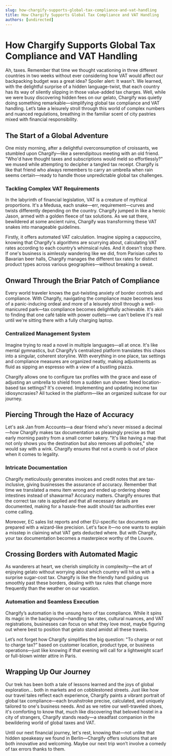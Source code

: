 ```yaml
---
slug: how-chargify-supports-global-tax-compliance-and-vat-handling
title: How Chargify Supports Global Tax Compliance and VAT Handling
authors: [undirected]
---
```



# How Chargify Supports Global Tax Compliance and VAT Handling

Ah, taxes. Remember that time we thought vacationing in three different countries in two weeks without ever considering how VAT would affect our backpacking budget was a great idea? Spoiler alert: It wasn't. We learned, with the delightful surprise of a hidden language-twist, that each country has its way of silently slipping in those value-added tax charges. Well, while we were busy discovering hidden fees on our gelato, Chargify was quietly doing something remarkable—simplifying global tax compliance and VAT handling. Let’s take a leisurely stroll through this world of complex numbers and nuanced regulations, breathing in the familiar scent of city pastries mixed with financial responsibility.

## The Start of a Global Adventure

One misty morning, after a delightful overconsumption of croissants, we stumbled upon Chargify—like a serendipitous meeting with an old friend. "Who'd have thought taxes and subscriptions would meld so effortlessly?" we mused while attempting to decipher a tangled tax receipt. Chargify is like that friend who always remembers to carry an umbrella when rain seems certain—ready to handle those unpredictable global tax challenges.

### Tackling Complex VAT Requirements

In the labyrinth of financial legislation, VAT is a creature of mythical proportions. It's a Medusa, each snake—err, requirement—curves and twists differently depending on the country. Chargify jumped in like a heroic Jason, armed with a golden fleece of tax solutions. As we sat there, bewildered at some ancient ruins, Chargify was transforming these VAT snakes into manageable guidelines.

Firstly, it offers automated VAT calculation. Imagine sipping a cappuccino, knowing that Chargify's algorithms are scurrying about, calculating VAT rates according to each country’s whimsical rules. And it doesn't stop there. If one's business is aimlessly wandering like we did, from Parisian cafes to Bavarian beer halls, Chargify manages the different tax rates for distinct product types across various geographies—without breaking a sweat.

## Onward Through the Briar Patch of Compliance

Every world traveler knows the gut-twisting anxiety of border controls and compliance. With Chargify, navigating the compliance maze becomes less of a panic-inducing ordeal and more of a leisurely stroll through a well-manicured park—tax compliance becomes delightfully achievable. It's akin to finding that one café table with power outlets—we can't believe it's real until we're sitting there with a fully charging laptop.

### Centralized Management System

Imagine trying to read a novel in multiple languages—all at once. It's like mental gymnastics, but Chargify’s centralized platform translates this chaos into a singular, coherent storyline. With everything in one place, tax settings and compliance measures are organized neatly, making adjustments as fluid as sipping an espresso with a view of a bustling piazza.

Chargify allows one to configure tax profiles with the grace and ease of adjusting an umbrella to shield from a sudden sun shower. Need location-based tax settings? It's covered. Implementing and updating income tax idiosyncrasies? All tucked in the platform—like an organized suitcase for our journey.

## Piercing Through the Haze of Accuracy

Let's ask Jan from Accounts—a dear friend who's never missed a decimal—how Chargify makes tax documentation as pleasingly precise as that early morning pastry from a small corner bakery. "It's like having a map that not only shows you the destination but also removes all potholes," she would say with a wink. Chargify ensures that not a crumb is out of place when it comes to legality.

### Intricate Documentation

Chargify meticulously generates invoices and credit notes that are tax-inclusive, giving businesses the assurance of accuracy. Remember that time we translated a menu item wrong and ended up ordering sheep intestines instead of shawarma? Accuracy matters. Chargify ensures that the correct tax rate is applied and that all necessary details are documented, making for a hassle-free audit should tax authorities ever come calling.

Moreover, EC sales list reports and other EU-specific tax documents are prepared with a wizard-like precision. Let's face it—no one wants to explain a misstep in claiming what VAT gets deducted where. But with Chargify, your tax documentation becomes a masterpiece worthy of the Louvre.

## Crossing Borders with Automated Magic

As wanderers at heart, we cherish simplicity in complexity—the art of enjoying gelato without worrying about which country will hit us with a surprise sugar-cost tax. Chargify is like the friendly hand guiding us smoothly past these borders, dealing with tax rules that change more frequently than the weather on our vacation.

### Automation and Seamless Execution

Chargify’s automation is the unsung hero of tax compliance. While it spins its magic in the background—handling tax rates, cultural nuances, and VAT registrations, businesses can focus on what they love most, maybe figuring out where best to position that gelato stand amidst all these travels. 

Let’s not forget how Chargify simplifies the big question: "To charge or not to charge tax?” based on customer location, product type, or business operations—just like knowing if that evening will call for a lightweight scarf or full-blown winter attire in Paris.

## Wrapping Up Our Journey

Our trek has been both a tale of lessons learned and the joys of global exploration... both in markets and on cobblestoned streets. Just like how our travel tales reflect each experience, Chargify paints a vibrant portrait of global tax compliance—each brushstroke precise, calculated, and uniquely tailored to one's business needs. And as we retire our well-traveled shoes, it's comforting to know that, much like discovering that beloved hostel in a city of strangers, Chargify stands ready—a steadfast companion in the bewildering world of global taxes and VAT.

Until our next financial journey, let's rest, knowing that—not unlike that hidden speakeasy we found in Berlin—Chargify offers solutions that are both innovative and welcoming. Maybe our next trip won’t involve a comedy of tax errors thanks to them.